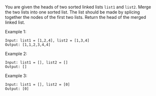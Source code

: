 You are given the heads of two sorted linked lists `list1` and `list2`.
Merge the two lists into one sorted list. The list should be made by splicing together the nodes of the first two lists.
Return the head of the merged linked list.


Example 1:
```
Input: list1 = [1,2,4], list2 = [1,3,4]
Output: [1,1,2,3,4,4]
```

Example 2:
```
Input: list1 = [], list2 = []
Output: []
```

Example 3:
```
Input: list1 = [], list2 = [0]
Output: [0]
```
